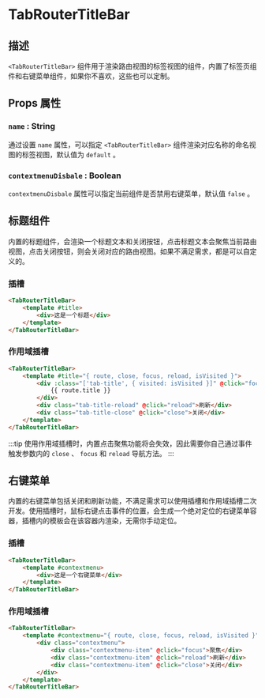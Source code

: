# TabRouterTitleBar

## 描述

`<TabRouterTitleBar>` 组件用于渲染路由视图的标签视图的组件，内置了标签页组件和右键菜单组件，如果你不喜欢，这些也可以定制。

## Props 属性

### `name` : String

通过设置 `name` 属性，可以指定 `<TabRouterTitleBar>` 组件渲染对应名称的命名视图的标签视图，默认值为 `default` 。

### `contextmenuDisbale` : Boolean

`contextmenuDisbale` 属性可以指定当前组件是否禁用右键菜单，默认值 `false` 。

## 标题组件

内置的标题组件，会渲染一个标题文本和关闭按钮，点击标题文本会聚焦当前路由视图，点击关闭按钮，则会关闭对应的路由视图。如果不满足需求，都是可以自定义的。

### 插槽

```html
<TabRouterTitleBar>
    <template #title>
        <div>这是一个标题</div>
    </template>
</TabRouterTitleBar>
```

### 作用域插槽

```html
<TabRouterTitleBar>
    <template #title="{ route, close, focus, reload, isVisited }">
        <div :class="['tab-title', { visited: isVisited }]" @click="focus">
            {{ route.title }}
        </div>
        <div class="tab-title-reload" @click="reload">刷新</div>
        <div class="tab-title-close" @click="close">关闭</div>
    </template>
</TabRouterTitleBar>
```

:::tip
使用作用域插槽时，内置点击聚焦功能将会失效，因此需要你自己通过事件触发参数内的 `close` 、 `focus` 和 `reload` 导航方法。
:::

## 右键菜单

内置的右键菜单包括关闭和刷新功能，不满足需求可以使用插槽和作用域插槽二次开发。使用插槽时，鼠标右键点击事件的位置，会生成一个绝对定位的右键菜单容器，插槽内的模板会在该容器内渲染，无需你手动定位。

### 插槽

```html
<TabRouterTitleBar>
    <template #contextmenu>
        <div>这是一个右键菜单</div>
    </template>
</TabRouterTitleBar>
```

### 作用域插槽

```html
<TabRouterTitleBar>
    <template #contextmenu="{ route, close, focus, reload, isVisited }">
        <div class="contextmenu">
            <div class="contextmenu-item" @click="focus">聚焦</div>
            <div class="contextmenu-item" @click="reload">刷新</div>
            <div class="contextmenu-item" @click="close">关闭</div>
        </div>
    </template>
</TabRouterTitleBar>
```
